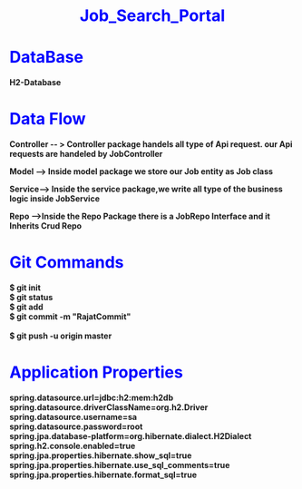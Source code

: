 <h1 style="color:blue;text-align:center;" ><b>Job_Search_Portal</h1>

<h1 style="color:blue;";><b>DataBase </h1>
<p>H2-Database<p>

<h1 style="color:blue;";><b>Data Flow </h1>
<p>Controller -- > Controller package handels all type of Api request. our Api requests are handeled by JobController </p>
<p>Model --> Inside model package we store our Job entity as Job class </p>
<p>Service--> Inside the service package,we write all type of the business logic inside JobService</p>
<p>Repo -->Inside the Repo Package there is a JobRepo Interface and it Inherits Crud Repo</p>
<h1 style="color:blue;";><b>Git Commands </h1>
$ git init
<br>
$ git status
<br>
$ git add
<br>
$ git  commit -m "RajatCommit"
<br>

<br>
$ git push -u origin master

<br>
<h1 style="color:blue;";><b>Application Properties</h1>
spring.datasource.url=jdbc:h2:mem:h2db
<br>
spring.datasource.driverClassName=org.h2.Driver
<br>
spring.datasource.username=sa
<br>
spring.datasource.password=root
<br>
spring.jpa.database-platform=org.hibernate.dialect.H2Dialect
<br>
spring.h2.console.enabled=true
<br>
spring.jpa.properties.hibernate.show_sql=true
<br>
spring.jpa.properties.hibernate.use_sql_comments=true
<br>
spring.jpa.properties.hibernate.format_sql=true
